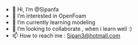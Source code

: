 - 👋 Hi, I’m @Sipanfa
- 👀 I’m interested in OpenFoam
- 🌱 I’m currently learning modeling
- 💞️ I’m looking to collaborate , when i learn well :)
- 📫 How to reach me : Sipan3@hotmail.com

<!---
Sipanfa/Sipanfa is a ✨ special ✨ repository because its `README.md` (this file) appears on your GitHub profile.
You can click the Preview link to take a look at your changes.
--->
